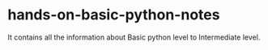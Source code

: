 # hands-on-basic-python-notes
It contains all the information about Basic python level to Intermediate level.
